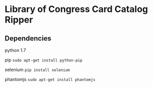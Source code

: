 Library of Congress Card Catalog Ripper
=======================================

Dependencies
-----------

python 1.7

pip
```sudo apt-get install python-pip```

selenium
```pip install selenium```

phantomjs
```sudo apt-get install phantomjs```
